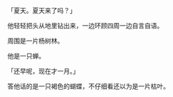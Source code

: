 「夏天。夏天来了吗？」

他轻轻把头从地里钻出来，一边环顾四周一边自言自语。

周围是一片杨树林。

他是一只蝉。

「还早呢，现在才一月。」

答他话的是一只褐色的蝴蝶，不仔细看还以为是一片枯叶。
